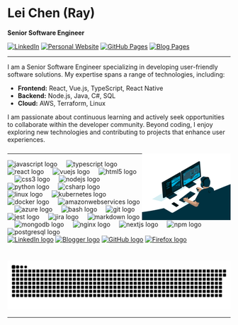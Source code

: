 # Lei Chen (Ray)

**Senior Software Engineer**

[![LinkedIn](https://img.shields.io/badge/LinkedIn-lei--chen--364721320-blue)](https://www.linkedin.com/in/lei-chen-364721320)
[![Personal Website](https://img.shields.io/badge/Website-lei.xiaopotato.top-lightblue)](https://lei.xiaopotato.top/)
[![GitHub Pages](https://img.shields.io/badge/GitHub%20Pages-appigle.github.io-lightyellow)](https://appigle.github.io/)
[![Blog Pages](https://img.shields.io/badge/Blog%20Pages-appigle.xiaopotato.top-lightgreen)](https://appigle.xiaopotato.top/)

---

I am a Senior Software Engineer specializing in developing user-friendly software solutions. My expertise spans a range of technologies, including:

- **Frontend:** React, Vue.js, TypeScript, React Native
- **Backend:** Node.js, Java, C#, SQL
- **Cloud:** AWS, Terraform, Linux

I am passionate about continuous learning and actively seek opportunities to collaborate within the developer community. Beyond coding, I enjoy exploring new technologies and contributing to projects that enhance user experiences.

###

<img align="right" height="150" src="./code.gif"  />

###

---

<div align="left">
  <img src="https://cdn.jsdelivr.net/gh/devicons/devicon/icons/javascript/javascript-original.svg" height="30" alt="javascript logo"  />
  <img width="12" />
  <img src="https://cdn.jsdelivr.net/gh/devicons/devicon/icons/typescript/typescript-original.svg" height="30" alt="typescript logo"  />
  <img width="12" />
  <img src="https://cdn.jsdelivr.net/gh/devicons/devicon/icons/react/react-original.svg" height="30" alt="react logo"  />
  <img width="12" />
  <img src="https://cdn.jsdelivr.net/gh/devicons/devicon/icons/vuejs/vuejs-original.svg" height="30" alt="vuejs logo"  />
  <img width="12" />
  <img src="https://cdn.jsdelivr.net/gh/devicons/devicon/icons/html5/html5-original.svg" height="30" alt="html5 logo"  />
  <img width="12" />
  <img src="https://cdn.jsdelivr.net/gh/devicons/devicon/icons/css3/css3-original.svg" height="30" alt="css3 logo"  />
  <img width="12" />
  <img src="https://cdn.jsdelivr.net/gh/devicons/devicon/icons/nodejs/nodejs-original.svg" height="30" alt="nodejs logo"  />
  <img width="12" />
  <img src="https://cdn.jsdelivr.net/gh/devicons/devicon/icons/python/python-original.svg" height="30" alt="python logo"  />
  <img width="12" />
  <img src="https://cdn.jsdelivr.net/gh/devicons/devicon/icons/csharp/csharp-original.svg" height="30" alt="csharp logo"  />
  <img width="12" />
  <img src="https://cdn.jsdelivr.net/gh/devicons/devicon/icons/linux/linux-original.svg" height="30" alt="linux logo"  />
  <img width="12" />
  <img src="https://cdn.jsdelivr.net/gh/devicons/devicon/icons/kubernetes/kubernetes-plain.svg" height="30" alt="kubernetes logo"  />
  <img width="12" />
  <img src="https://cdn.jsdelivr.net/gh/devicons/devicon/icons/docker/docker-original.svg" height="30" alt="docker logo"  />
  <img width="12" />
  <img src="https://cdn.jsdelivr.net/gh/devicons/devicon/icons/amazonwebservices/amazonwebservices-line-wordmark.svg" height="30" alt="amazonwebservices logo"  />
  <img width="12" />
  <img src="https://cdn.jsdelivr.net/gh/devicons/devicon/icons/azure/azure-original.svg" height="30" alt="azure logo"  />
  <img width="12" />
  <img src="https://cdn.jsdelivr.net/gh/devicons/devicon/icons/bash/bash-original.svg" height="30" alt="bash logo"  />
  <img width="12" />
  <img src="https://cdn.jsdelivr.net/gh/devicons/devicon/icons/git/git-original.svg" height="30" alt="git logo"  />
  <img width="12" />
  <img src="https://cdn.jsdelivr.net/gh/devicons/devicon/icons/jest/jest-plain.svg" height="30" alt="jest logo"  />
  <img width="12" />
  <img src="https://cdn.jsdelivr.net/gh/devicons/devicon/icons/jira/jira-original.svg" height="30" alt="jira logo"  />
  <img width="12" />
  <img src="https://cdn.jsdelivr.net/gh/devicons/devicon/icons/markdown/markdown-original.svg" height="30" alt="markdown logo"  />
  <img width="12" />
  <img src="https://cdn.jsdelivr.net/gh/devicons/devicon/icons/mongodb/mongodb-original.svg" height="30" alt="mongodb logo"  />
  <img width="12" />
  <img src="https://cdn.jsdelivr.net/gh/devicons/devicon/icons/nginx/nginx-original.svg" height="30" alt="nginx logo"  />
  <img width="12" />
  <img src="https://cdn.jsdelivr.net/gh/devicons/devicon/icons/nextjs/nextjs-original.svg" height="30" alt="nextjs logo"  />
  <img width="12" />
  <img src="https://cdn.jsdelivr.net/gh/devicons/devicon/icons/npm/npm-original-wordmark.svg" height="30" alt="npm logo"  />
  <img width="12" />
  <img src="https://cdn.jsdelivr.net/gh/devicons/devicon/icons/postgresql/postgresql-original.svg" height="30" alt="postgresql logo"  />
</div>

<div align="left">
  <a href="https://www.linkedin.com/in/lei-chen-364721320"><img src="https://img.shields.io/static/v1?message=LinkedIn&logo=linkedin&label=&color=0A66C2&logoColor=white&style=for-the-badge" height="35" alt="LinkedIn logo" /></a>
  <a href="https://appigle.xiaopotato.top/"><img src="https://img.shields.io/static/v1?message=Blog&logo=blogger&label=&color=FF5722&logoColor=white&style=for-the-badge" height="35" alt="Blogger logo" /></a>
  <a href="https://appigle.github.io/"><img src="https://img.shields.io/static/v1?message=GitHub%20Pages&logo=github&label=&color=327FC7&logoColor=white&style=for-the-badge" height="35" alt="GitHub logo" /></a>
  <a href="https://lei.xiaopotato.top/"><img src="https://img.shields.io/static/v1?message=Website&logo=firefox&label=&color=FF7139&logoColor=white&style=for-the-badge" height="35" alt="Firefox logo" /></a>
</div>

###

<br clear="both">

<picture>
  <source media="(prefers-color-scheme: dark)" srcset="https://github.com/Appigle/Appigle/blob/output/github-contribution-grid-snake-dark.svg" />
  <source media="(prefers-color-scheme: light)" srcset="https://github.com/Appigle/Appigle/blob/output/github-contribution-grid-snake.svg" />
  <img alt="github-snake" src="https://github.com/Appigle/Appigle/blob/output/github-contribution-grid-snake.svg" />
</picture>

---
